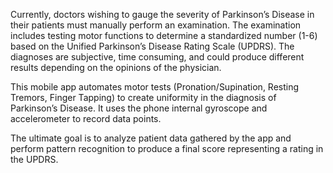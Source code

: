 Currently, doctors wishing to gauge the severity of Parkinson’s Disease in their patients must manually perform an examination. The examination includes testing motor functions to determine a standardized number (1-6) based on the Unified Parkinson’s Disease Rating Scale (UPDRS). The diagnoses are subjective, time consuming, and could produce different results depending on the opinions of the physician.

This mobile app automates motor tests (Pronation/Supination, Resting Tremors, Finger Tapping) to create uniformity in the diagnosis of Parkinson’s Disease. It uses the phone internal gyroscope and accelerometer to record data points.

The ultimate goal is to analyze patient data gathered by the app and perform pattern recognition to produce a final score representing a rating in the UPDRS.
